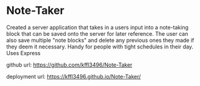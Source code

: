 # Note-Taker

Created a server application that takes in a users input into a note-taking block that can be saved onto the server for later reference.  The user can also save multiple "note blocks" and delete any previous ones they made if they deem it necessary.  Handy for people with tight schedules in their day.  Uses Express


github url: https://github.com/kffl3496/Note-Taker

deployment url: https://kffl3496.github.io/Note-Taker/
